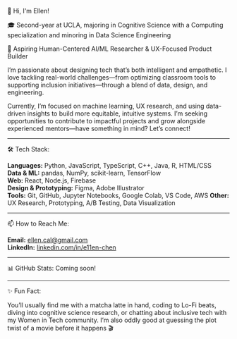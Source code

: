  👋 Hi, I'm Ellen!

🎓 Second-year at UCLA, majoring in Cognitive Science with a Computing specialization and minoring in Data Science Engineering

🔭 Aspiring Human-Centered AI/ML Researcher & UX-Focused Product Builder

I’m passionate about designing tech that’s both intelligent and empathetic. I love tackling real-world challenges—from optimizing classroom tools to supporting inclusion initiatives—through a blend of data, design, and engineering.

Currently, I’m focused on machine learning, UX research, and using data-driven insights to build more equitable, intuitive systems. I’m seeking opportunities to contribute to impactful projects and grow alongside experienced mentors—have something in mind? Let’s connect!

---

🛠 Tech Stack:

**Languages:** Python, JavaScript, TypeScript, C++, Java, R, HTML/CSS  
**Data & ML:** pandas, NumPy, scikit-learn, TensorFlow  
**Web:** React, Node.js, Firebase  
**Design & Prototyping:** Figma, Adobe Illustrator  
**Tools:** Git, GitHub, Jupyter Notebooks, Google Colab, VS Code, AWS
**Other:** UX Research, Prototyping, A/B Testing, Data Visualization  

---

📫 How to Reach Me:

**Email:** ellen.cal@gmail.com  
**LinkedIn:** [linkedin.com/in/e11en-chen](https://linkedin.com/in/e11en-chen)

---

📊 GitHub Stats: Coming soon!

---

✨ Fun Fact:

You’ll usually find me with a matcha latte in hand, coding to Lo-Fi beats, diving into cognitive science research, or chatting about inclusive tech with my Women in Tech community. I’m also oddly good at guessing the plot twist of a movie before it happens 🎬  
